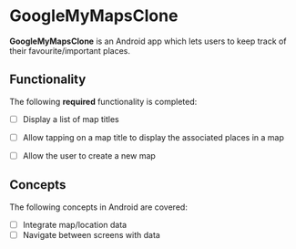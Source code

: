 # GoogleMyMapsClone

**GoogleMyMapsClone** is an Android app which lets users to keep track of their favourite/important places.


## Functionality

The following **required** functionality is completed:

* [ ] Display a list of map titles
* [ ] Allow tapping on a map title to display the associated places in a map
* [ ] Allow the user to create a new map


## Concepts

The following concepts in Android are covered:

* [ ] Integrate map/location data
* [ ] Navigate between screens with data

